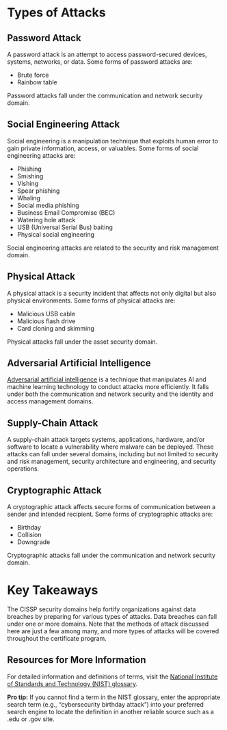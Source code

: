 # Types of Attacks

## Password Attack

A password attack is an attempt to access password-secured devices, systems, networks, or data. Some forms of password attacks are:

- Brute force
- Rainbow table

Password attacks fall under the communication and network security domain.

## Social Engineering Attack

Social engineering is a manipulation technique that exploits human error to gain private information, access, or valuables. Some forms of social engineering attacks are:

- Phishing
- Smishing
- Vishing
- Spear phishing
- Whaling
- Social media phishing
- Business Email Compromise (BEC)
- Watering hole attack
- USB (Universal Serial Bus) baiting
- Physical social engineering

Social engineering attacks are related to the security and risk management domain.

## Physical Attack

A physical attack is a security incident that affects not only digital but also physical environments. Some forms of physical attacks are:

- Malicious USB cable
- Malicious flash drive
- Card cloning and skimming

Physical attacks fall under the asset security domain.

## Adversarial Artificial Intelligence

[Adversarial artificial intelligence](https://www.nccoe.nist.gov/ai/adversarial-machine-learning) is a technique that manipulates AI and machine learning technology to conduct attacks more efficiently. It falls under both the communication and network security and the identity and access management domains.

## Supply-Chain Attack

A supply-chain attack targets systems, applications, hardware, and/or software to locate a vulnerability where malware can be deployed. These attacks can fall under several domains, including but not limited to security and risk management, security architecture and engineering, and security operations.

## Cryptographic Attack

A cryptographic attack affects secure forms of communication between a sender and intended recipient. Some forms of cryptographic attacks are:

- Birthday
- Collision
- Downgrade

Cryptographic attacks fall under the communication and network security domain.

# Key Takeaways

The CISSP security domains help fortify organizations against data breaches by preparing for various types of attacks. Data breaches can fall under one or more domains. Note that the methods of attack discussed here are just a few among many, and more types of attacks will be covered throughout the certificate program.

## Resources for More Information

For detailed information and definitions of terms, visit the [National Institute of Standards and Technology (NIST) glossary](https://csrc.nist.gov/glossary/term/nist).

**Pro tip:** If you cannot find a term in the NIST glossary, enter the appropriate search term (e.g., “cybersecurity birthday attack”) into your preferred search engine to locate the definition in another reliable source such as a .edu or .gov site.
